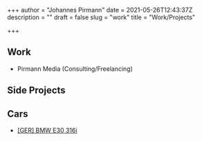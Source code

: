 +++
author = "Johannes Pirmann"
date = 2021-05-26T12:43:37Z
description = ""
draft = false
slug = "work"
title = "Work/Projects"

+++


## Work

* Pirmann Media (Consulting/Freelancing)

## Side Projects

## 

## Cars

* [[GER] BMW E30 316i](__GHOST_URL__/e30-316i/)

